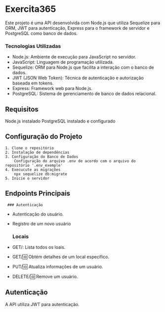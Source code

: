 # Exercita365

Este projeto é uma API desenvolvida com Node.js que utiliza Sequelize para ORM, JWT para autenticação, Express para o framework de servidor e PostgreSQL como banco de dados.

### Tecnologias Utilizadas

- Node.js: Ambiente de execução para JavaScript no servidor.
- JavaScript: Linguagem de programação utilizada.
- Sequelize: ORM para Node.js que facilita a interação com o banco de dados.
- JWT (JSON Web Token): Técnica de autenticação e autorização baseada em tokens.
- Express: Framework web para Node.js.
- PostgreSQL: Sistema de gerenciamento de banco de dados relacional.


## Requisitos
Node.js instalado
PostgreSQL instalado e configurado
 
## Configuração do Projeto
    1. Clone o repositório
    2. Instalação de dependências
    3. Configuração do Banco de Dados
        Configuração do arquivo .env de acordo com o arquivo do repositório '.env_exemple'
    4. Execucute as migrações
        npx sequelize db:migrate
    5. Inicie o servidor


## Endpoints Principais

     ### Autenticação

- Autenticação do usuário.
- Registro de um novo usuário

  ### Locais

- GET/: Lista todos os loais.
- GET/:id: Obtém detalhes de um local específico.
- PUT/:id: Atualiza informações de um usuário.
- DELETE/:id: Remove um usuário.

## Autenticação
A API utiliza JWT para autenticação.

